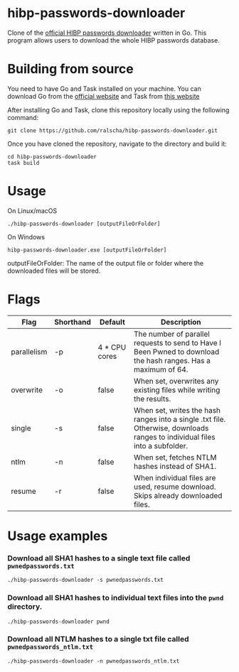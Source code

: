 # hibp-passwords-downloader

Clone of the [official HIBP passwords downloader](https://github.com/HaveIBeenPwned/PwnedPasswordsDownloader) written in Go. This program allows users to download the whole
HIBP passwords database.


# Building from source
You need to have Go and Task installed on your machine. You can download Go from the [official website](https://golang.org/) and Task from [this website](https://taskfile.dev/)

After installing Go and Task, clone this repository locally using the following command:

```
git clone https://github.com/ralscha/hibp-passwords-downloader.git
```

Once you have cloned the repository, navigate to the directory and build it:

```
cd hibp-passwords-downloader
task build
``` 

# Usage

On Linux/macOS
```
./hibp-passwords-downloader [outputFileOrFolder]
```

On Windows
```
hibp-passwords-downloader.exe [outputFileOrFolder]
```

outputFileOrFolder: The name of the output file or folder where the downloaded files will be stored.


# Flags

| Flag        | Shorthand     | Default     | Description |
|-------------|---------------|-------------|-------------|
| parallelism  | -p | 4 * CPU cores  | The number of parallel requests to send to Have I Been Pwned to download the hash ranges. Has a maximum of 64. |
| overwrite | -o | false | When set, overwrites any existing files while writing the results. |
| single | -s | false | When set, writes the hash ranges into a single .txt file. Otherwise, downloads ranges to individual files into a subfolder. |
| ntlm | -n | false | When set, fetches NTLM hashes instead of SHA1. |
| resume | -r | false | When individual files are used, resume download. Skips already downloaded files.  |



# Usage examples

### Download all SHA1 hashes to a single text file called `pwnedpasswords.txt`
`./hibp-passwords-downloader -s pwnedpasswords.txt`

### Download all SHA1 hashes to individual text files into the `pwnd` directory.
`./hibp-passwords-downloader pwnd`

### Download all NTLM hashes to a single txt file called `pwnedpasswords_ntlm.txt`
`./hibp-passwords-downloader -n pwnedpasswords_ntlm.txt`


